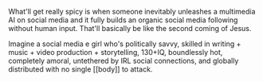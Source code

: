 What'll get really spicy is when someone inevitably unleashes a multimedia AI on social media and it fully builds an organic social media following without human input. That'll basically be like the second coming of Jesus.

Imagine a social media e girl who's politically savvy, skilled in writing + music + video production + storytelling, 130+IQ, boundlessly hot, completely amoral, untethered by IRL social connections, and globally distributed with no single [[body]] to attack.

